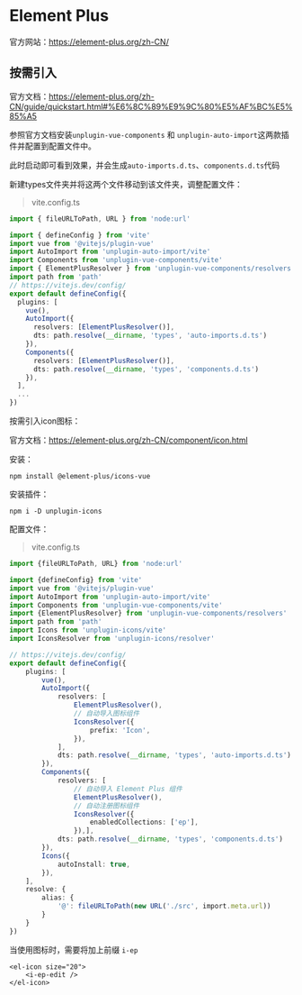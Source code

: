 # Element Plus

官方网站：https://element-plus.org/zh-CN/

## 按需引入

官方文档：https://element-plus.org/zh-CN/guide/quickstart.html#%E6%8C%89%E9%9C%80%E5%AF%BC%E5%85%A5

参照官方文档安装`unplugin-vue-components` 和 `unplugin-auto-import`这两款插件并配置到配置文件中。

此时启动即可看到效果，并会生成`auto-imports.d.ts`、`components.d.ts`代码

新建types文件夹并将这两个文件移动到该文件夹，调整配置文件：

> vite.config.ts

```typescript
import { fileURLToPath, URL } from 'node:url'

import { defineConfig } from 'vite'
import vue from '@vitejs/plugin-vue'
import AutoImport from 'unplugin-auto-import/vite'
import Components from 'unplugin-vue-components/vite'
import { ElementPlusResolver } from 'unplugin-vue-components/resolvers'
import path from 'path'
// https://vitejs.dev/config/
export default defineConfig({
  plugins: [
    vue(),
    AutoImport({
      resolvers: [ElementPlusResolver()],
      dts: path.resolve(__dirname, 'types', 'auto-imports.d.ts')
    }),
    Components({
      resolvers: [ElementPlusResolver()],
      dts: path.resolve(__dirname, 'types', 'components.d.ts')
    }),
  ],
  ...
})

```

按需引入icon图标：

官方文档：https://element-plus.org/zh-CN/component/icon.html

安装：

```shell
npm install @element-plus/icons-vue
```

安装插件：

```shell
npm i -D unplugin-icons
```

配置文件：

> vite.config.ts

```typescript
import {fileURLToPath, URL} from 'node:url'

import {defineConfig} from 'vite'
import vue from '@vitejs/plugin-vue'
import AutoImport from 'unplugin-auto-import/vite'
import Components from 'unplugin-vue-components/vite'
import {ElementPlusResolver} from 'unplugin-vue-components/resolvers'
import path from 'path'
import Icons from 'unplugin-icons/vite'
import IconsResolver from 'unplugin-icons/resolver'

// https://vitejs.dev/config/
export default defineConfig({
    plugins: [
        vue(),
        AutoImport({
            resolvers: [
                ElementPlusResolver(),
                // 自动导入图标组件
                IconsResolver({
                    prefix: 'Icon',
                }),
            ],
            dts: path.resolve(__dirname, 'types', 'auto-imports.d.ts')
        }),
        Components({
            resolvers: [
                // 自动导入 Element Plus 组件
                ElementPlusResolver(),
                // 自动注册图标组件
                IconsResolver({
                    enabledCollections: ['ep'],
                }),],
            dts: path.resolve(__dirname, 'types', 'components.d.ts')
        }),
        Icons({
            autoInstall: true,
        }),
    ],
    resolve: {
        alias: {
            '@': fileURLToPath(new URL('./src', import.meta.url))
        }
    }
})
```

当使用图标时，需要将加上前缀 `i-ep`

```vue
<el-icon size="20">
	<i-ep-edit />
</el-icon>
```

